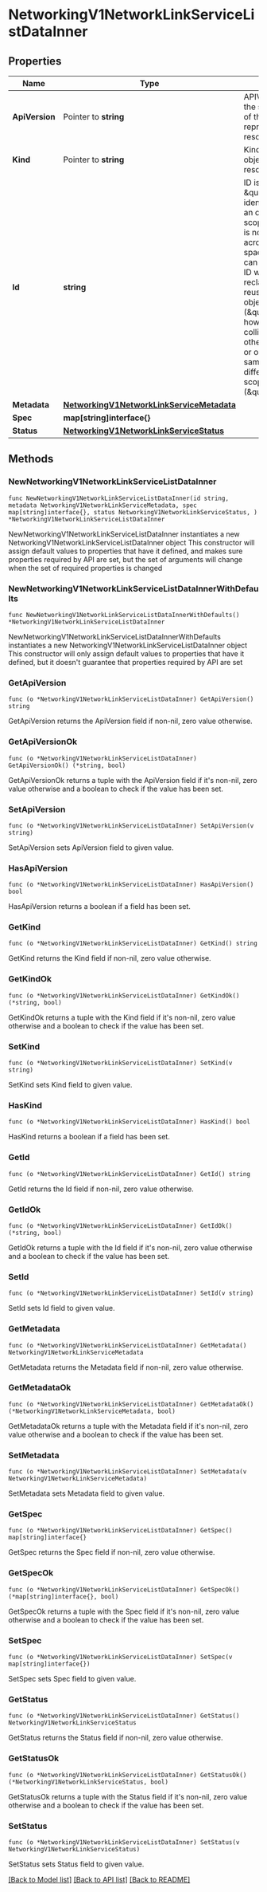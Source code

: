 # NetworkingV1NetworkLinkServiceListDataInner

## Properties

Name | Type | Description | Notes
------------ | ------------- | ------------- | -------------
**ApiVersion** | Pointer to **string** | APIVersion defines the schema version of this representation of a resource. | [optional] [readonly] 
**Kind** | Pointer to **string** | Kind defines the object this REST resource represents. | [optional] [readonly] 
**Id** | **string** | ID is the \&quot;natural identifier\&quot; for an object within its scope/namespace; it is normally unique across time but not space. That is, you can assume that the ID will not be reclaimed and reused after an object is deleted (\&quot;time\&quot;); however, it may collide with IDs for other object &#x60;kinds&#x60; or objects of the same &#x60;kind&#x60; within a different scope/namespace (\&quot;space\&quot;). | [readonly] 
**Metadata** | [**NetworkingV1NetworkLinkServiceMetadata**](NetworkingV1NetworkLinkServiceMetadata.md) |  | 
**Spec** | **map[string]interface{}** |  | 
**Status** | [**NetworkingV1NetworkLinkServiceStatus**](NetworkingV1NetworkLinkServiceStatus.md) |  | 

## Methods

### NewNetworkingV1NetworkLinkServiceListDataInner

`func NewNetworkingV1NetworkLinkServiceListDataInner(id string, metadata NetworkingV1NetworkLinkServiceMetadata, spec map[string]interface{}, status NetworkingV1NetworkLinkServiceStatus, ) *NetworkingV1NetworkLinkServiceListDataInner`

NewNetworkingV1NetworkLinkServiceListDataInner instantiates a new NetworkingV1NetworkLinkServiceListDataInner object
This constructor will assign default values to properties that have it defined,
and makes sure properties required by API are set, but the set of arguments
will change when the set of required properties is changed

### NewNetworkingV1NetworkLinkServiceListDataInnerWithDefaults

`func NewNetworkingV1NetworkLinkServiceListDataInnerWithDefaults() *NetworkingV1NetworkLinkServiceListDataInner`

NewNetworkingV1NetworkLinkServiceListDataInnerWithDefaults instantiates a new NetworkingV1NetworkLinkServiceListDataInner object
This constructor will only assign default values to properties that have it defined,
but it doesn't guarantee that properties required by API are set

### GetApiVersion

`func (o *NetworkingV1NetworkLinkServiceListDataInner) GetApiVersion() string`

GetApiVersion returns the ApiVersion field if non-nil, zero value otherwise.

### GetApiVersionOk

`func (o *NetworkingV1NetworkLinkServiceListDataInner) GetApiVersionOk() (*string, bool)`

GetApiVersionOk returns a tuple with the ApiVersion field if it's non-nil, zero value otherwise
and a boolean to check if the value has been set.

### SetApiVersion

`func (o *NetworkingV1NetworkLinkServiceListDataInner) SetApiVersion(v string)`

SetApiVersion sets ApiVersion field to given value.

### HasApiVersion

`func (o *NetworkingV1NetworkLinkServiceListDataInner) HasApiVersion() bool`

HasApiVersion returns a boolean if a field has been set.

### GetKind

`func (o *NetworkingV1NetworkLinkServiceListDataInner) GetKind() string`

GetKind returns the Kind field if non-nil, zero value otherwise.

### GetKindOk

`func (o *NetworkingV1NetworkLinkServiceListDataInner) GetKindOk() (*string, bool)`

GetKindOk returns a tuple with the Kind field if it's non-nil, zero value otherwise
and a boolean to check if the value has been set.

### SetKind

`func (o *NetworkingV1NetworkLinkServiceListDataInner) SetKind(v string)`

SetKind sets Kind field to given value.

### HasKind

`func (o *NetworkingV1NetworkLinkServiceListDataInner) HasKind() bool`

HasKind returns a boolean if a field has been set.

### GetId

`func (o *NetworkingV1NetworkLinkServiceListDataInner) GetId() string`

GetId returns the Id field if non-nil, zero value otherwise.

### GetIdOk

`func (o *NetworkingV1NetworkLinkServiceListDataInner) GetIdOk() (*string, bool)`

GetIdOk returns a tuple with the Id field if it's non-nil, zero value otherwise
and a boolean to check if the value has been set.

### SetId

`func (o *NetworkingV1NetworkLinkServiceListDataInner) SetId(v string)`

SetId sets Id field to given value.


### GetMetadata

`func (o *NetworkingV1NetworkLinkServiceListDataInner) GetMetadata() NetworkingV1NetworkLinkServiceMetadata`

GetMetadata returns the Metadata field if non-nil, zero value otherwise.

### GetMetadataOk

`func (o *NetworkingV1NetworkLinkServiceListDataInner) GetMetadataOk() (*NetworkingV1NetworkLinkServiceMetadata, bool)`

GetMetadataOk returns a tuple with the Metadata field if it's non-nil, zero value otherwise
and a boolean to check if the value has been set.

### SetMetadata

`func (o *NetworkingV1NetworkLinkServiceListDataInner) SetMetadata(v NetworkingV1NetworkLinkServiceMetadata)`

SetMetadata sets Metadata field to given value.


### GetSpec

`func (o *NetworkingV1NetworkLinkServiceListDataInner) GetSpec() map[string]interface{}`

GetSpec returns the Spec field if non-nil, zero value otherwise.

### GetSpecOk

`func (o *NetworkingV1NetworkLinkServiceListDataInner) GetSpecOk() (*map[string]interface{}, bool)`

GetSpecOk returns a tuple with the Spec field if it's non-nil, zero value otherwise
and a boolean to check if the value has been set.

### SetSpec

`func (o *NetworkingV1NetworkLinkServiceListDataInner) SetSpec(v map[string]interface{})`

SetSpec sets Spec field to given value.


### GetStatus

`func (o *NetworkingV1NetworkLinkServiceListDataInner) GetStatus() NetworkingV1NetworkLinkServiceStatus`

GetStatus returns the Status field if non-nil, zero value otherwise.

### GetStatusOk

`func (o *NetworkingV1NetworkLinkServiceListDataInner) GetStatusOk() (*NetworkingV1NetworkLinkServiceStatus, bool)`

GetStatusOk returns a tuple with the Status field if it's non-nil, zero value otherwise
and a boolean to check if the value has been set.

### SetStatus

`func (o *NetworkingV1NetworkLinkServiceListDataInner) SetStatus(v NetworkingV1NetworkLinkServiceStatus)`

SetStatus sets Status field to given value.



[[Back to Model list]](../README.md#documentation-for-models) [[Back to API list]](../README.md#documentation-for-api-endpoints) [[Back to README]](../README.md)



